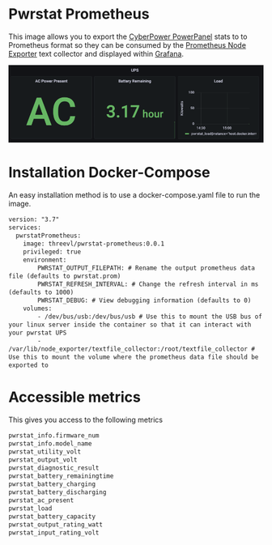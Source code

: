 # Pwrstat Prometheus

This image allows you to export the [CyberPower PowerPanel](https://www.pwrstatsystems.com/products/software/power-panel-personal/) stats to to Prometheus format so they can be consumed by the [Prometheus Node Exporter](https://hub.docker.com/r/prom/node-exporter) text collector and displayed within [Grafana](https://grafana.com/).

![Grafana UPS display](dashboard.png)

# Installation Docker-Compose
An easy installation method is to use a docker-compose.yaml file to run the image.

```
version: "3.7"
services:
  pwrstatPrometheus:
    image: threevl/pwrstat-prometheus:0.0.1
    privileged: true
    environment:
        PWRSTAT_OUTPUT_FILEPATH: # Rename the output prometheus data file (defaults to pwrstat.prom)
        PWRSTAT_REFRESH_INTERVAL: # Change the refresh interval in ms (defaults to 1000)
        PWRSTAT_DEBUG: # View debugging information (defaults to 0)
    volumes:
        - /dev/bus/usb:/dev/bus/usb # Use this to mount the USB bus of your linux server inside the container so that it can interact with your pwrstat UPS
        - /var/lib/node_exporter/textfile_collector:/root/textfile_collector # Use this to mount the volume where the prometheus data file should be exported to
```

# Accessible metrics
This gives you access to the following metrics
```
pwrstat_info.firmware_num
pwrstat_info.model_name
pwrstat_utility_volt
pwrstat_output_volt
pwrstat_diagnostic_result
pwrstat_battery_remainingtime
pwrstat_battery_charging
pwrstat_battery_discharging
pwrstat_ac_present
pwrstat_load
pwrstat_battery_capacity
pwrstat_output_rating_watt
pwrstat_input_rating_volt
```